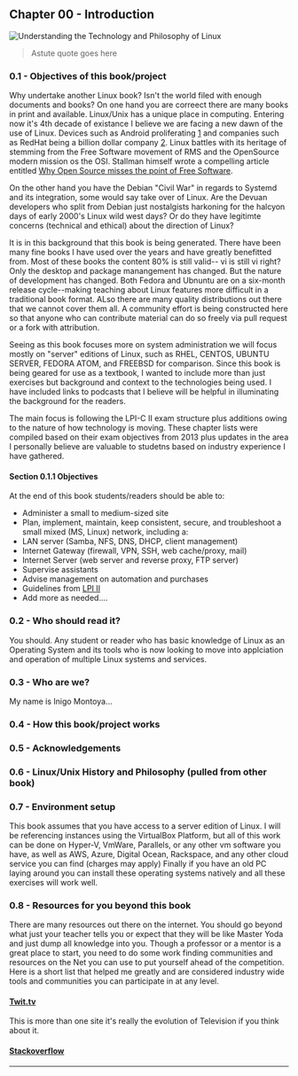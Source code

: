 ## Chapter 00 - Introduction
![Understanding the Technology and Philosophy of Linux](http://imgs.xkcd.com/comics/cautionary.png "Understanding the Technology and Philosophy of Linux")
> Astute quote goes here

### 0.1 - Objectives of this book/project

Why undertake another Linux book?  Isn't the world filed with enough documents and books?  On one hand you are correect there are many books in print and available.  Linux/Unix has a unique place in computing.  Entering now it's 4th decade of existance I believe we are facing a new dawn of the use of Linux.  Devices such as Android proliferating [1](http://www.cnet.com/news/android-dominates-81-percent-of-world-smartphone-market/) and companies such as RedHat being a billion dollar company [2](http://arstechnica.com/business/2012/02/how-red-hat-killed-its-core-productand-became-a-billion-dollar-business/).  Linux battles with its heritage of stemming from the Free Software movement of RMS and the OpenSource modern mission os the OSI.  Stallman himself wrote a compelling article entitled [Why Open Source misses the point of Free Software](http://www.gnu.org/philosophy/open-source-misses-the-point.html).  

On the other hand you have the Debian "Civil War" in regards to Systemd and its integration, some would say take over of Linux.  Are the Devuan developers who split from Debian just nostalgists harkoning for the halcyon days of early 2000's Linux wild west days?  Or do they have legitimte concerns (technical and ethical) about the direction of Linux?   

 It is in this background that this book is being generated.  There have been many fine books I have used over the years and have greatly benefitted from. Most of these books the content 80% is still valid-- vi is still vi right?  Only the desktop and package manangement has changed.  But the nature of development has changed.  Both Fedora and Ubnuntu are on a six-month release cycle--making teaching about Linux features more difficult in a traditional book format.  ALso there are many quality distributions out there that we cannot cover them all.  A community effort is being constructed here so that anyone who can contribute material can do so freely via pull request or a fork with attribution.  

Seeing as this book focuses more on system administration we will focus mostly on "server" editions of Linux, such as RHEL, CENTOS, UBUNTU SERVER, FEDORA ATOM, and FREEBSD for comparison.  Since this book is being geared for use as a textbook, I wanted to include more than just exercises but background and context to the technologies being used.  I have included links to podcasts that I believe will be helpful in illuminating the background for the readers. 

The main focus is following the LPI-C II exam structure plus additions owing to the nature of how technology is moving.  These chapter lists were compiled based on their exam objectives from 2013 plus updates in the area I personally believe are valuable to studetns based on industry experience I have gathered.

#### Section 0.1.1 Objectives

At the end of this book students/readers should be able to:

  * Administer a small to medium-sized site 
  * Plan, implement, maintain, keep consistent, secure, and troubleshoot a small mixed (MS, Linux) network, including a: 
  * LAN server (Samba, NFS, DNS, DHCP, client management)
  * Internet Gateway (firewall, VPN, SSH, web cache/proxy, mail)
  * Internet Server (web server and reverse proxy, FTP server)
  * Supervise assistants
  * Advise management on automation and purchases
  * Guidelines from [LPI II](https://www.lpi.org/certification/get-certified-lpi/lpic-2-linux-network-professional/) 
  * Add more as needed....
  
### 0.2 - Who should read it?

You should.  Any student or reader who has basic knowledge of Linux as an Operating System and its tools who is now looking to move into applciation and operation of multiple Linux systems and services.

### 0.3 - Who are we?

My name is Inigo Montoya...

### 0.4 - How this book/project works 


### 0.5 - Acknowledgements


### 0.6 - Linux/Unix History and Philosophy (pulled from other book)


### 0.7 - Environment setup

This book assumes that you have access to a server edition of Linux.  I will be referencing instances using the VirtualBox Platform, but all of this work can be done on Hyper-V, VmWare, Parallels, or any other vm software you have, as well as AWS, Azure, Digital Ocean, Rackspace, and any other cloud service you can find (charges may apply)  Finally if you have an old PC laying around you can install these operating systems natively and all these exercises will work well.  

### 0.8 - Resources for you beyond this book  

  There are many resources out there on the internet.  You should go beyond what just your teacher tells you or expect that they will be like Master Yoda and just dump all knowledge into you.  Though a professor or a mentor is a great place to start, you need to do some work finding communities and resources on the Net you can use to put yourself ahead of the competition.  Here is a short list that helped me greatly and are considered industry wide tools and communities you can participate in at any level.
  
  #### [Twit.tv](http://www.twit.tv)
  
  This is more than one site it's really the evolution of Television if you think about it.  
  
  #### [Stackoverflow](http://www.stackoverflow.com)

- - - 